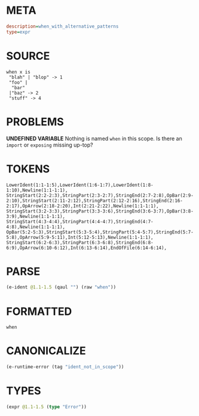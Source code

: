 # META
~~~ini
description=when_with_alternative_patterns
type=expr
~~~
# SOURCE
~~~roc
when x is
 "blah" | "blop" -> 1
 "foo" |
  "bar"
 |"baz" -> 2
 "stuff" -> 4
~~~
# PROBLEMS
**UNDEFINED VARIABLE**
Nothing is named `when` in this scope.
Is there an `import` or `exposing` missing up-top?

# TOKENS
~~~zig
LowerIdent(1:1-1:5),LowerIdent(1:6-1:7),LowerIdent(1:8-1:10),Newline(1:1-1:1),
StringStart(2:2-2:3),StringPart(2:3-2:7),StringEnd(2:7-2:8),OpBar(2:9-2:10),StringStart(2:11-2:12),StringPart(2:12-2:16),StringEnd(2:16-2:17),OpArrow(2:18-2:20),Int(2:21-2:22),Newline(1:1-1:1),
StringStart(3:2-3:3),StringPart(3:3-3:6),StringEnd(3:6-3:7),OpBar(3:8-3:9),Newline(1:1-1:1),
StringStart(4:3-4:4),StringPart(4:4-4:7),StringEnd(4:7-4:8),Newline(1:1-1:1),
OpBar(5:2-5:3),StringStart(5:3-5:4),StringPart(5:4-5:7),StringEnd(5:7-5:8),OpArrow(5:9-5:11),Int(5:12-5:13),Newline(1:1-1:1),
StringStart(6:2-6:3),StringPart(6:3-6:8),StringEnd(6:8-6:9),OpArrow(6:10-6:12),Int(6:13-6:14),EndOfFile(6:14-6:14),
~~~
# PARSE
~~~clojure
(e-ident @1.1-1.5 (qaul "") (raw "when"))
~~~
# FORMATTED
~~~roc
when
~~~
# CANONICALIZE
~~~clojure
(e-runtime-error (tag "ident_not_in_scope"))
~~~
# TYPES
~~~clojure
(expr @1.1-1.5 (type "Error"))
~~~
